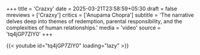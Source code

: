 +++
title = 'Crazxy'
date = 2025-03-21T23:58:59+05:30
draft = false
mreviews = ['Crazxy']
critics = ['Anupama Chopra']
subtitle = 'The narrative delves deep into themes of redemption, parental responsibility, and the complexities of human relationships.'
media = 'video'
source = 'tq4jGP7ZlY0'
+++

{{< youtube id="tq4jGP7ZlY0" loading="lazy" >}}
